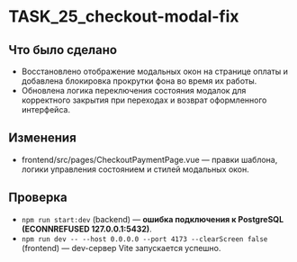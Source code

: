 # TASK_25_checkout-modal-fix

## Что было сделано
- Восстановлено отображение модальных окон на странице оплаты и добавлена блокировка прокрутки фона во время их работы.
- Обновлена логика переключения состояния модалок для корректного закрытия при переходах и возврат оформленного интерфейса.

## Изменения
- frontend/src/pages/CheckoutPaymentPage.vue — правки шаблона, логики управления состоянием и стилей модальных окон.

## Проверка
- `npm run start:dev` (backend) — **ошибка подключения к PostgreSQL (ECONNREFUSED 127.0.0.1:5432)**.
- `npm run dev -- --host 0.0.0.0 --port 4173 --clearScreen false` (frontend) — dev-сервер Vite запускается успешно.

